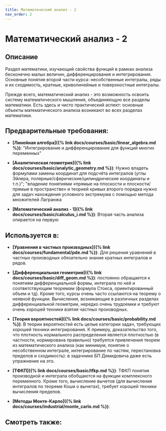 ```yaml
---
title: Математический анализ - 2
nav_order: 2
---
```


# Математический анализ - 2


## Описание 
Раздел математики, изучающий свойства функций в рамках анализа бесконечно малых величин, 
дифференцирования и интегрирования. Основные понятия второй части курса: несобственные интегралы, 
ряды и их сходимость, кратные, криволинейные и поверхностные интегралы. 

Прежде всего, математический анализ - это возможность освоить систему математического мышления, 
объединяющую все разделы математики. Есть здесь и чисто практический аспект: 
основные объекты математического анализа возникают во всех разделах математики. 


## Предварительные требования:

- **[Линейная алгебра]({% link docs/courses/basic/linear_algebra.md %})**: "Интегрирование и дифференцирование для функций многих переменных"       


- **[Аналитическая геометрия]({% link docs/courses/basic/analytic_geometry.md %})**: Нужно владеть формулами замены координат для подсчёта интегралов (углы Эйлера, полярные/сферические/цилиндрические координаты и т.п.)"; "владение понятиями «прямые на плоскости и плоскости/прямые в пространстве» и теорией кривых второго порядка нужно для задач нахождения условного экстремума с помощью метода множителей Лагранжа


- **[Математический анализ - 1]({% link docs/courses/basic/calculus_i.md %})**: Вторая часть анализа опирается на первую 



## Используется в:

- **[Уравнения в частных производных]({% link docs/courses/fundamental/pde.md %})**: Для решения уравнений в частных производных обязательно знание кратных интегралов и рядов.  


- **[Дифференциальная геометрия]({% link docs/courses/basic/diff_geom.md %})**: постоянно обращается к понятиям дифференциальной формы, интеграла по ней и соответствующим теоремам 
(формула Стокса, ориентированный объем и тд). Кроме того, курсы очень часто ссылаются на теорему о неявной функции. 
Вычисления, возникающие в различных разделах дифференциальной геометрии, 
нередко очень трудоемки и требуют очень хорошей техники взятия частных производных.


- **[Теория вероятностей]({% link docs/courses/basic/probability.md %})**: В теории вероятностей есть целые категории задач, требующих хорошей техники интегрирования. 
К примеру, доказательство того, что плотность нормального распределения является плотностью 
(в частности, нормирована правильно) требуется привлечения теорем из математического анализа (как минимум, 
понятие о несобственном интеграле, интегрирование по частям, перестановка пределов и сходимость): 
в задачнике БП Демидовича даже есть упражнение на это. 


- **[ТФКП]({% link docs/courses/basic/tfkp.md %})**: ТФКП понятия производной и интеграла обобщаются на функции комплексного переменного. Кроме того, вычисление вычетов 
(для вычисления интегралов по теореме Коши о вычетах), требует хорошей техники вычисления пределов.    


- **[Методы Монте-Карло]({% link docs/courses/industrial/monte_carlo.md %})**: 


## Смотреть также:
